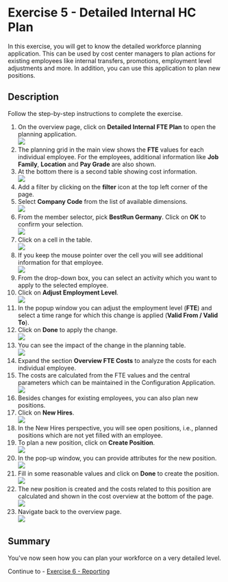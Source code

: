 # Exercise 5 - Detailed Internal HC Plan

In this exercise, you will get to know the detailed workforce planning application. This can be used by cost center managers to plan actions for existing employees like internal transfers, promotions, employment level adjustments and more. In addition, you can use this application to plan new positions.

## Description

Follow the step-by-step instructions to complete the exercise.

1. On the overview page, click on **Detailed Internal FTE Plan** to open the planning application.
<br>![](/exercises/ex5/images/05_0001.png)
2. The planning grid in the main view shows the **FTE** values for each individual employee. For the employees, additional information like **Job Family**, **Location** and **Pay Grade** are also shown.
3. At the bottom there is a second table showing cost information.
<br>![](/exercises/ex5/images/05_0002.png)
4. Add a filter by clicking on the **filter** icon at the top left corner of the page.
5. Select **Company Code** from the list of available dimensions.
<br>![](/exercises/ex5/images/05_0003.png)
6. From the member selector, pick **BestRun Germany**. Click on **OK** to confirm your selection.
<br>![](/exercises/ex5/images/05_0004.png)
7. Click on a cell in the table.
<br>![](/exercises/ex5/images/05_0005.png)
8. If you keep the mouse pointer over the cell you will see additional information for that employee.
<br>![](/exercises/ex5/images/05_0006.png)
9. From the drop-down box, you can select an activity which you want to apply to the selected employee.
10. Click on **Adjust Employment Level**.
<br>![](/exercises/ex5/images/05_0007.png)
11. In the popup window you can adjust the employment level (**FTE**) and select a time range for which this change is applied (**Valid From / Valid To**).
12. Click on **Done** to apply the change.
<br>![](/exercises/ex5/images/05_0008.png)
13. You can see the impact of the change in the planning table.
<br>![](/exercises/ex5/images/05_0009.png)
14. Expand the section **Overview FTE Costs** to analyze the costs for each individual employee.
15. The costs are calculated from the FTE values and the central parameters which can be maintained in the Configuration Application.
<br>![](/exercises/ex5/images/05_0010.png)
16. Besides changes for existing employees, you can also plan new positions.
17. Click on **New Hires**.
<br>![](/exercises/ex5/images/05_0011.png)
18. In the New Hires perspective, you will see open positions, i.e., planned positions which are not yet filled with an employee.
19. To plan a new position, click on **Create Position**.
<br>![](/exercises/ex5/images/05_0012.png)
20. In the pop-up window, you can provide attributes for the new position.
<br>![](/exercises/ex5/images/05_0013.png)
21. Fill in some reasonable values and click on **Done** to create the position.
<br>![](/exercises/ex5/images/05_0014.png)
22. The new position is created and the costs related to this position are calculated and shown in the cost overview at the bottom of the page.
<br>![](/exercises/ex5/images/05_0015.png)
23. Navigate back to the overview page.
<br>![](/exercises/ex5/images/05_0016.png)


## Summary

You've now seen how you can plan your workforce on a very detailed level.

Continue to - [Exercise 6 - Reporting](../ex6/README.md)
